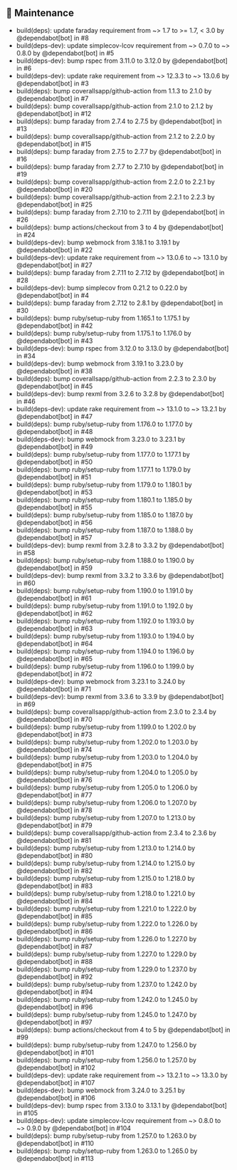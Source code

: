 ## 🧹 Maintenance

- build(deps): update faraday requirement from ~> 1.7 to >= 1.7, < 3.0 by @dependabot[bot] in #8
- build(deps-dev): update simplecov-lcov requirement from ~> 0.7.0 to ~> 0.8.0 by @dependabot[bot] in #5
- build(deps-dev): bump rspec from 3.11.0 to 3.12.0 by @dependabot[bot] in #6
- build(deps-dev): update rake requirement from ~> 12.3.3 to ~> 13.0.6 by @dependabot[bot] in #3
- build(deps): bump coverallsapp/github-action from 1.1.3 to 2.1.0 by @dependabot[bot] in #7
- build(deps): bump coverallsapp/github-action from 2.1.0 to 2.1.2 by @dependabot[bot] in #12
- build(deps): bump faraday from 2.7.4 to 2.7.5 by @dependabot[bot] in #13
- build(deps): bump coverallsapp/github-action from 2.1.2 to 2.2.0 by @dependabot[bot] in #15
- build(deps): bump faraday from 2.7.5 to 2.7.7 by @dependabot[bot] in #16
- build(deps): bump faraday from 2.7.7 to 2.7.10 by @dependabot[bot] in #19
- build(deps): bump coverallsapp/github-action from 2.2.0 to 2.2.1 by @dependabot[bot] in #20
- build(deps): bump coverallsapp/github-action from 2.2.1 to 2.2.3 by @dependabot[bot] in #25
- build(deps): bump faraday from 2.7.10 to 2.7.11 by @dependabot[bot] in #26
- build(deps): bump actions/checkout from 3 to 4 by @dependabot[bot] in #24
- build(deps-dev): bump webmock from 3.18.1 to 3.19.1 by @dependabot[bot] in #22
- build(deps-dev): update rake requirement from ~> 13.0.6 to ~> 13.1.0 by @dependabot[bot] in #27
- build(deps): bump faraday from 2.7.11 to 2.7.12 by @dependabot[bot] in #28
- build(deps-dev): bump simplecov from 0.21.2 to 0.22.0 by @dependabot[bot] in #4
- build(deps): bump faraday from 2.7.12 to 2.8.1 by @dependabot[bot] in #30
- build(deps): bump ruby/setup-ruby from 1.165.1 to 1.175.1 by @dependabot[bot] in #42
- build(deps): bump ruby/setup-ruby from 1.175.1 to 1.176.0 by @dependabot[bot] in #43
- build(deps-dev): bump rspec from 3.12.0 to 3.13.0 by @dependabot[bot] in #34
- build(deps-dev): bump webmock from 3.19.1 to 3.23.0 by @dependabot[bot] in #38
- build(deps): bump coverallsapp/github-action from 2.2.3 to 2.3.0 by @dependabot[bot] in #45
- build(deps-dev): bump rexml from 3.2.6 to 3.2.8 by @dependabot[bot] in #46
- build(deps-dev): update rake requirement from ~> 13.1.0 to ~> 13.2.1 by @dependabot[bot] in #47
- build(deps): bump ruby/setup-ruby from 1.176.0 to 1.177.0 by @dependabot[bot] in #48
- build(deps-dev): bump webmock from 3.23.0 to 3.23.1 by @dependabot[bot] in #49
- build(deps): bump ruby/setup-ruby from 1.177.0 to 1.177.1 by @dependabot[bot] in #50
- build(deps): bump ruby/setup-ruby from 1.177.1 to 1.179.0 by @dependabot[bot] in #51
- build(deps): bump ruby/setup-ruby from 1.179.0 to 1.180.1 by @dependabot[bot] in #53
- build(deps): bump ruby/setup-ruby from 1.180.1 to 1.185.0 by @dependabot[bot] in #55
- build(deps): bump ruby/setup-ruby from 1.185.0 to 1.187.0 by @dependabot[bot] in #56
- build(deps): bump ruby/setup-ruby from 1.187.0 to 1.188.0 by @dependabot[bot] in #57
- build(deps-dev): bump rexml from 3.2.8 to 3.3.2 by @dependabot[bot] in #58
- build(deps): bump ruby/setup-ruby from 1.188.0 to 1.190.0 by @dependabot[bot] in #59
- build(deps-dev): bump rexml from 3.3.2 to 3.3.6 by @dependabot[bot] in #60
- build(deps): bump ruby/setup-ruby from 1.190.0 to 1.191.0 by @dependabot[bot] in #61
- build(deps): bump ruby/setup-ruby from 1.191.0 to 1.192.0 by @dependabot[bot] in #62
- build(deps): bump ruby/setup-ruby from 1.192.0 to 1.193.0 by @dependabot[bot] in #63
- build(deps): bump ruby/setup-ruby from 1.193.0 to 1.194.0 by @dependabot[bot] in #64
- build(deps): bump ruby/setup-ruby from 1.194.0 to 1.196.0 by @dependabot[bot] in #65
- build(deps): bump ruby/setup-ruby from 1.196.0 to 1.199.0 by @dependabot[bot] in #72
- build(deps-dev): bump webmock from 3.23.1 to 3.24.0 by @dependabot[bot] in #71
- build(deps-dev): bump rexml from 3.3.6 to 3.3.9 by @dependabot[bot] in #69
- build(deps): bump coverallsapp/github-action from 2.3.0 to 2.3.4 by @dependabot[bot] in #70
- build(deps): bump ruby/setup-ruby from 1.199.0 to 1.202.0 by @dependabot[bot] in #73
- build(deps): bump ruby/setup-ruby from 1.202.0 to 1.203.0 by @dependabot[bot] in #74
- build(deps): bump ruby/setup-ruby from 1.203.0 to 1.204.0 by @dependabot[bot] in #75
- build(deps): bump ruby/setup-ruby from 1.204.0 to 1.205.0 by @dependabot[bot] in #76
- build(deps): bump ruby/setup-ruby from 1.205.0 to 1.206.0 by @dependabot[bot] in #77
- build(deps): bump ruby/setup-ruby from 1.206.0 to 1.207.0 by @dependabot[bot] in #78
- build(deps): bump ruby/setup-ruby from 1.207.0 to 1.213.0 by @dependabot[bot] in #79
- build(deps): bump coverallsapp/github-action from 2.3.4 to 2.3.6 by @dependabot[bot] in #81
- build(deps): bump ruby/setup-ruby from 1.213.0 to 1.214.0 by @dependabot[bot] in #80
- build(deps): bump ruby/setup-ruby from 1.214.0 to 1.215.0 by @dependabot[bot] in #82
- build(deps): bump ruby/setup-ruby from 1.215.0 to 1.218.0 by @dependabot[bot] in #83
- build(deps): bump ruby/setup-ruby from 1.218.0 to 1.221.0 by @dependabot[bot] in #84
- build(deps): bump ruby/setup-ruby from 1.221.0 to 1.222.0 by @dependabot[bot] in #85
- build(deps): bump ruby/setup-ruby from 1.222.0 to 1.226.0 by @dependabot[bot] in #86
- build(deps): bump ruby/setup-ruby from 1.226.0 to 1.227.0 by @dependabot[bot] in #87
- build(deps): bump ruby/setup-ruby from 1.227.0 to 1.229.0 by @dependabot[bot] in #88
- build(deps): bump ruby/setup-ruby from 1.229.0 to 1.237.0 by @dependabot[bot] in #92
- build(deps): bump ruby/setup-ruby from 1.237.0 to 1.242.0 by @dependabot[bot] in #94
- build(deps): bump ruby/setup-ruby from 1.242.0 to 1.245.0 by @dependabot[bot] in #96
- build(deps): bump ruby/setup-ruby from 1.245.0 to 1.247.0 by @dependabot[bot] in #97
- build(deps): bump actions/checkout from 4 to 5 by @dependabot[bot] in #99
- build(deps): bump ruby/setup-ruby from 1.247.0 to 1.256.0 by @dependabot[bot] in #101
- build(deps): bump ruby/setup-ruby from 1.256.0 to 1.257.0 by @dependabot[bot] in #102
- build(deps-dev): update rake requirement from ~> 13.2.1 to ~> 13.3.0 by @dependabot[bot] in #107
- build(deps-dev): bump webmock from 3.24.0 to 3.25.1 by @dependabot[bot] in #106
- build(deps-dev): bump rspec from 3.13.0 to 3.13.1 by @dependabot[bot] in #105
- build(deps-dev): update simplecov-lcov requirement from ~> 0.8.0 to ~> 0.9.0 by @dependabot[bot] in #104
- build(deps): bump ruby/setup-ruby from 1.257.0 to 1.263.0 by @dependabot[bot] in #110
- build(deps): bump ruby/setup-ruby from 1.263.0 to 1.265.0 by @dependabot[bot] in #113

